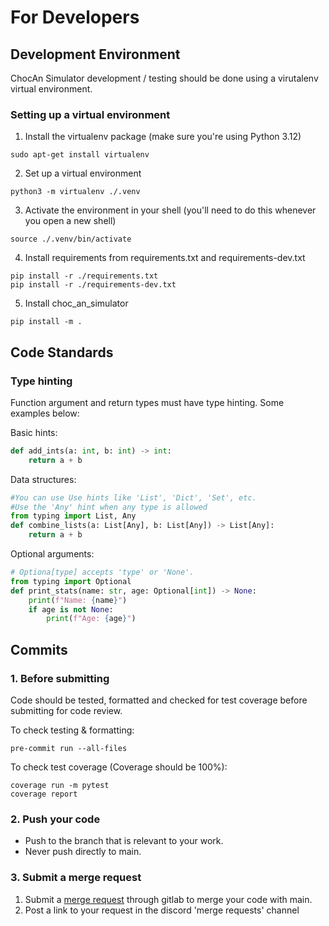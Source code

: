 # For Developers


## Development Environment
ChocAn Simulator development / testing should be done using a virutalenv virtual environment.
### Setting up a virtual environment
1. Install the virtualenv package (make sure you're using Python 3.12)

```
sudo apt-get install virtualenv
```

2. Set up a virtual environment
```
python3 -m virtualenv ./.venv
```

3. Activate the environment in your shell (you'll need to do this whenever you open a new shell)

```
source ./.venv/bin/activate
```

4. Install requirements from requirements.txt and requirements-dev.txt

```
pip install -r ./requirements.txt
pip install -r ./requirements-dev.txt
```

5. Install choc_an_simulator

```
pip install -m .
```

## Code Standards

### Type hinting

Function argument and return types must have type hinting. Some examples below:

Basic hints:
```python
def add_ints(a: int, b: int) -> int:
    return a + b
```
Data structures:
```python
#You can use Use hints like 'List', 'Dict', 'Set', etc.
#Use the 'Any' hint when any type is allowed
from typing import List, Any
def combine_lists(a: List[Any], b: List[Any]) -> List[Any]:
    return a + b
```
Optional arguments:
```python
# Optiona[type] accepts 'type' or 'None'.
from typing import Optional
def print_stats(name: str, age: Optional[int]) -> None:
    print(f"Name: {name}")
    if age is not None:
        print(f"Age: {age}")
```

## Commits

### 1. Before submitting
Code should be tested, formatted and checked for test coverage before submitting for code review.

To check testing & formatting:
```
pre-commit run --all-files
```
To check test coverage (Coverage should be 100%):

``````
coverage run -m pytest
coverage report
``````

### 2. Push your code
- Push to the branch that is relevant to your work.
- Never push directly to main.
### 3. Submit a merge request
1.  Submit a [merge request](https://gitlab.cecs.pdx.edu/cs-314-term-project/term-project/-/merge_requests/new) through gitlab to merge your code with main.
2.  Post a link to your request in the discord 'merge requests' channel 